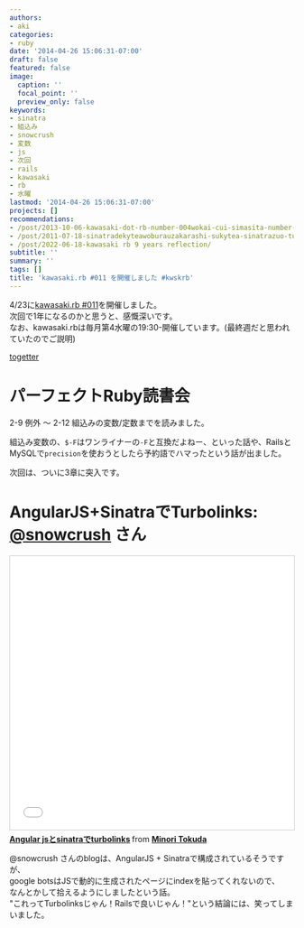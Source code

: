 ```yaml
---
authors:
- aki
categories:
- ruby
date: '2014-04-26 15:06:31-07:00'
draft: false
featured: false
image:
  caption: ''
  focal_point: ''
  preview_only: false
keywords:
- sinatra
- 組込み
- snowcrush
- 変数
- js
- 次回
- rails
- kawasaki
- rb
- 水曜
lastmod: '2014-04-26 15:06:31-07:00'
projects: []
recommendations:
- /post/2013-10-06-kawasaki-dot-rb-number-004wokai-cui-simasita-number-kwskrb/
- /post/2011-07-18-sinatradekyteawoburauzakarashi-sukytea-sinatrazuo-tutemita/
- /post/2022-06-18-kawasaki rb 9 years reflection/
subtitle: ''
summary: ''
tags: []
title: 'kawasaki.rb #011 を開催しました #kwskrb'
---
```


4/23に[kawasaki.rb #011](http://kawasakirb.doorkeeper.jp/events/10187)を開催しました。  
次回で1年になるのかと思うと、感慨深いです。  
なお、kawasaki.rbは毎月第4水曜の19:30-開催しています。(最終週だと思われていたのでご説明)

[togetter](http://togetter.com/li/659659)

# パーフェクトRuby読書会

2-9 例外 〜 2-12 組込みの変数/定数までを読みました。

組込み変数の、`$-F`はワンライナーの`-F`と互換だよねー、といった話や、RailsとMySQLで`precision`を使おうとしたら予約語でハマったという話が出ました。

次回は、ついに3章に突入です。

# AngularJS+SinatraでTurbolinks: [@snowcrush](https://twitter.com/snowcrush) さん

<iframe src="//www.slideshare.net/slideshow/embed_code/key/4x7qUwiCK5o84T" width="595" height="485" frameborder="0" marginwidth="0" marginheight="0" scrolling="no" style="border:1px solid #CCC; border-width:1px; margin-bottom:5px; max-width: 100%;" allowfullscreen> </iframe> <div style="margin-bottom:5px"> <strong> <a href="//www.slideshare.net/minoritokuda/angular-jssinatraturbolinks" title="Angular jsとsinatraでturbolinks" target="_blank">Angular jsとsinatraでturbolinks</a> </strong> from <strong><a href="//www.slideshare.net/minoritokuda" target="_blank">Minori Tokuda</a></strong> </div>

@snowcrush さんのblogは、AngularJS + Sinatraで構成されているそうですが、  
google botsはJSで動的に生成されたページにindexを貼ってくれないので、  
なんとかして拾えるようにしましたという話。  
"これってTurbolinksじゃん！Railsで良いじゃん！"という結論には、笑ってしまいました。